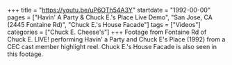 +++
title = "https://youtu.be/uP6OTh54A3Y"
startdate = "1992-00-00"
pages = ["Havin' A Party & Chuck E.'s Place Live Demo", "San Jose, CA (2445 Fontaine Rd)", "Chuck E.'s House Facade"]
tags = ["Videos"]
categories = ["Chuck E. Cheese's"]
+++
Footage from Fontaine Rd of Chuck E. LIVE! performing Havin' a Party and Chuck E's Place (1992) from a CEC cast member highlight reel. Chuck E.'s House Facade is also seen in this footage.
